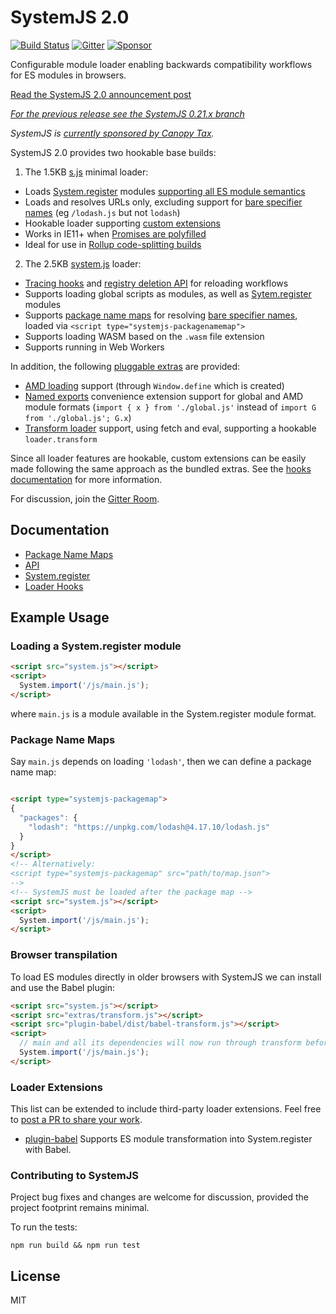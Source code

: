 SystemJS 2.0
============

[![Build Status][travis-image]][travis-url]
[![Gitter](https://badges.gitter.im/Join%20Chat.svg)](https://gitter.im/systemjs/systemjs?utm_source=badge&utm_medium=badge&utm_campaign=pr-badge&utm_content=badge)
[![Sponsor](https://cdn.canopytax.com/images/canopy-sponsorship.svg)](https://canopytax.github.io/post/systemjs-sponsorship/?utm_source=systemjs)

Configurable module loader enabling backwards compatibility workflows for ES modules in browsers.

[Read the SystemJS 2.0 announcement post](TODO)

_[For the previous release see the SystemJS 0.21.x branch](https://github.com/systemjs/systemjs/tree/0.21)_

_SystemJS is [currently sponsored by Canopy Tax](https://canopytax.github.io/post/systemjs-sponsorship/?utm_source=systemjs)._

SystemJS 2.0 provides two hookable base builds:

1. The 1.5KB [s.js](dist/s.min.js) minimal loader:

  * Loads [System.register](docs/system-register.md) modules [supporting all ES module semantics](docs/system-register.md#semantics)
  * Loads and resolves URLs only, excluding support for [bare specifier names](docs/package-name-maps.md#bare-specifiers) (eg `/lodash.js` but not `lodash`)
  * Hookable loader supporting [custom extensions](docs/hooks.md)
  * Works in IE11+ when [Promises are polyfilled](dist/ie11-polyfills.js)
  * Ideal for use in [Rollup code-splitting builds](https://rollupjs.org/guide/en#experimental-code-splitting)

2. The 2.5KB [system.js](dist/system.min.js) loader:

  * [Tracing hooks](docs/hooks.md#trace-hooks) and [registry deletion API](docs/api.md#registry) for reloading workflows
  * Supports loading global scripts as modules, as well as [Sytem.register](docs/system-regsiter.md) modules
  * Supports [package name maps](docs/package-name-maps.md) for resolving [bare specifier names](docs/package-name-maps.md#bare-specifiers), loaded via `<script type="systemjs-packagenamemap">`
  * Supports loading WASM based on the `.wasm` file extension
  * Supports running in Web Workers

In addition, the following [pluggable extras](dist/extras) are provided:

* [AMD loading](dist/extras/amd.js) support (through `Window.define` which is created)
* [Named exports](dist/extras/named-exports.js) convenience extension support for global and AMD module formats (`import { x } from './global.js'` instead of `import G from './global.js'; G.x`)
* [Transform loader](dist/extras/transform.js) support, using fetch and eval, supporting a hookable `loader.transform`

Since all loader features are hookable, custom extensions can be easily made following the same approach as the bundled extras. See the [hooks documentation](docs/hooks.md) for more information.

For discussion, join the [Gitter Room](https://gitter.im/systemjs/systemjs).

Documentation
---

* [Package Name Maps](docs/package-name-maps.md)
* [API](docs/api.md)
* [System.register](docs/system-register.md)
* [Loader Hooks](docs/hooks.md)

Example Usage
---

### Loading a System.register module

```html
<script src="system.js"></script>
<script>
  System.import('/js/main.js');
</script>
```

where `main.js` is a module available in the System.register module format.

### Package Name Maps

Say `main.js` depends on loading `'lodash'`, then we can define a package name map:

```html

<script type="systemjs-packagemap">
{
  "packages": {
    "lodash": "https://unpkg.com/lodash@4.17.10/lodash.js"
  }
}
</script>
<!-- Alternatively:
<script type="systemjs-packagemap" src="path/to/map.json">
-->
<!-- SystemJS must be loaded after the package map -->
<script src="system.js"></script>
<script>
  System.import('/js/main.js');
</script>
```

### Browser transpilation

To load ES modules directly in older browsers with SystemJS we can install and use the Babel plugin:

```html
<script src="system.js"></script>
<script src="extras/transform.js"></script>
<script src="plugin-babel/dist/babel-transform.js"></script>
<script>
  // main and all its dependencies will now run through transform before loading
  System.import('/js/main.js');
</script>
```

### Loader Extensions

This list can be extended to include third-party loader extensions. Feel free to [post a PR to share your work](TODO).

* [plugin-babel](https://github.com/systemjs/plugin-babel) Supports ES module transformation into System.register with Babel.

### Contributing to SystemJS

Project bug fixes and changes are welcome for discussion, provided the project footprint remains minimal.

To run the tests:

```
npm run build && npm run test
```

License
---

MIT

[travis-url]: https://travis-ci.org/systemjs/systemjs
[travis-image]: https://travis-ci.org/systemjs/systemjs.svg?branch=master
